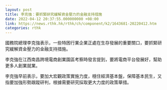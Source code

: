 ```yaml
---
layout: post
title: 李克強：要抓緊研究緩解資金壓力的金融支持措施
date: 2022-04-12 20:37:55.000000000 +08:00
link: https://news.rthk.hk/rthk/ch/component/k2/1643681-20220412.htm
categories: rthk
---
```


國務院總理李克強表示，一些特困行業企業正處在生存發展的重要關口，要抓緊研究緩解資金壓力的金融支持措施。

李克強在江西南昌跨境電商創業園區考察時發言提到，要將電商平台發展好，幫助更多人創業就業。

李克強早前表示，要加大宏觀政策實施力度，穩住經濟基本盤，保障基本民生，又指要加強形勢跟蹤研判，根據需要研究採取更大力度的政策舉措。

